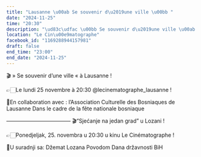 ```yaml
---
title: "Lausanne \u00ab Se souvenir d\u2019une ville \u00bb "
date: "2024-11-25"
time: "20:30"
description: "\ud83c\udfac \u00bb Se souvenir d\u2019une ville \u00ab  \u00e0 Lausanne !\n\n\ud83d\udc49\ud83c\udffbLe lundi 25 novembre \u00e0 20:30 @lecinematographe_lausanne !\n\n\ud83d\udedcEn collaboration avec :\nl\u2019Association Culturelle des Bosniaques de Lausanne \nDans le cadre de la f\u00eate nationale bosniaque \n\n\u2014\u2014\u2014\u2014\u2014\u2014\u2014\u2014\u2014\u2014\u2014\u2014\n\ud83c\udfac\u201cSje\u0107anje na jedan grad\u201d u Lozani !\n\n\ud83d\udc49\ud83c\udffbPonedjeljak, 25. novembra u 20:30 u kinu Le Cin\u00e9matographe !\n\n\ud83d\udedcU suradnji sa:\nD\u017eemat Lozana \nPovodom Dana dr\u017eavnosti BiH"
location: "Le Cin\u00e9matographe"
facebook_id: "1169288944157981"
draft: false
end_time: "23:00"
end_date: "2024-11-25"
---
```


🎬 » Se souvenir d’une ville «  à Lausanne !

👉🏻Le lundi 25 novembre à 20:30 @lecinematographe_lausanne !

🛜En collaboration avec :
l’Association Culturelle des Bosniaques de Lausanne 
Dans le cadre de la fête nationale bosniaque 

————————————
🎬“Sjećanje na jedan grad” u Lozani !

👉🏻Ponedjeljak, 25. novembra u 20:30 u kinu Le Cinématographe !

🛜U suradnji sa:
Džemat Lozana 
Povodom Dana državnosti BiH
